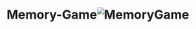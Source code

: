 # Memory-Game![MemoryGame](https://user-images.githubusercontent.com/75070096/203465392-4d2cce00-077f-4d63-801d-c5b9e9c96307.gif)
